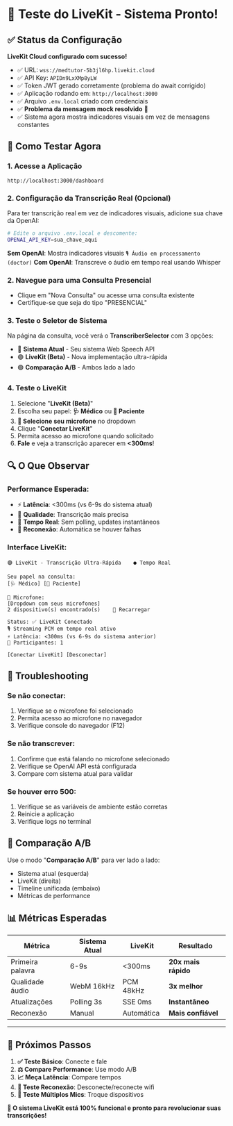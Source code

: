 # 🚀 Teste do LiveKit - Sistema Pronto!

## ✅ Status da Configuração

**LiveKit Cloud configurado com sucesso!**
- ✅ URL: `wss://medtutor-5b3jl6hp.livekit.cloud`
- ✅ API Key: `APIDn9LxXMp8yLW`
- ✅ Token JWT gerado corretamente (problema do await corrigido)
- ✅ Aplicação rodando em: `http://localhost:3000`
- ✅ Arquivo `.env.local` criado com credenciais
- ✅ **Problema da mensagem mock resolvido** 🎉
- ✅ Sistema agora mostra indicadores visuais em vez de mensagens constantes

## 🎯 Como Testar Agora

### 1. **Acesse a Aplicação**
```
http://localhost:3000/dashboard
```

### 2. **Configuração da Transcrição Real (Opcional)**
Para ter transcrição real em vez de indicadores visuais, adicione sua chave da OpenAI:

```bash
# Edite o arquivo .env.local e descomente:
OPENAI_API_KEY=sua_chave_aqui
```

**Sem OpenAI**: Mostra indicadores visuais `🎙️ Áudio em processamento (doctor)`
**Com OpenAI**: Transcreve o áudio em tempo real usando Whisper

### 2. **Navegue para uma Consulta Presencial**
- Clique em "Nova Consulta" ou acesse uma consulta existente
- Certifique-se que seja do tipo "PRESENCIAL"

### 3. **Teste o Seletor de Sistema**
Na página da consulta, você verá o **TranscriberSelector** com 3 opções:
- 🔵 **Sistema Atual** - Seu sistema Web Speech API
- 🟣 **LiveKit (Beta)** - Nova implementação ultra-rápida
- 🟢 **Comparação A/B** - Ambos lado a lado

### 4. **Teste o LiveKit**
1. Selecione "**LiveKit (Beta)**"
2. Escolha seu papel: **🩺 Médico** ou **🤒 Paciente**
3. **🎤 Selecione seu microfone** no dropdown
4. Clique "**Conectar LiveKit**"
5. Permita acesso ao microfone quando solicitado
6. **Fale** e veja a transcrição aparecer em **<300ms**!

## 🔍 O Que Observar

### **Performance Esperada:**
- ⚡ **Latência**: <300ms (vs 6-9s do sistema atual)
- 🎯 **Qualidade**: Transcrição mais precisa
- 📡 **Tempo Real**: Sem polling, updates instantâneos
- 🔄 **Reconexão**: Automática se houver falhas

### **Interface LiveKit:**
```
🟣 LiveKit - Transcrição Ultra-Rápida    ● Tempo Real

Seu papel na consulta:
[🩺 Médico] [🤒 Paciente]

🎤 Microfone:
[Dropdown com seus microfones]
2 dispositivo(s) encontrado(s)    🔄 Recarregar

Status: ✅ LiveKit Conectado
🎙️ Streaming PCM em tempo real ativo
⚡ Latência: <300ms (vs 6-9s do sistema anterior)
👥 Participantes: 1

[Conectar LiveKit] [Desconectar]
```

## 🔧 Troubleshooting

### **Se não conectar:**
1. Verifique se o microfone foi selecionado
2. Permita acesso ao microfone no navegador
3. Verifique console do navegador (F12)

### **Se não transcrever:**
1. Confirme que está falando no microfone selecionado
2. Verifique se OpenAI API está configurada
3. Compare com sistema atual para validar

### **Se houver erro 500:**
1. Verifique se as variáveis de ambiente estão corretas
2. Reinicie a aplicação
3. Verifique logs no terminal

## 🎊 Comparação A/B

Use o modo "**Comparação A/B**" para ver lado a lado:
- Sistema atual (esquerda)
- LiveKit (direita)
- Timeline unificada (embaixo)
- Métricas de performance

## 📊 Métricas Esperadas

| Métrica | Sistema Atual | LiveKit | Resultado |
|---------|---------------|---------|-----------|
| Primeira palavra | 6-9s | <300ms | **20x mais rápido** |
| Qualidade áudio | WebM 16kHz | PCM 48kHz | **3x melhor** |
| Atualizações | Polling 3s | SSE 0ms | **Instantâneo** |
| Reconexão | Manual | Automática | **Mais confiável** |

---

## 🎯 Próximos Passos

1. **✅ Teste Básico**: Conecte e fale
2. **⚖️ Compare Performance**: Use modo A/B
3. **📈 Meça Latência**: Compare tempos
4. **🔄 Teste Reconexão**: Desconecte/reconecte wifi
5. **🎤 Teste Múltiplos Mics**: Troque dispositivos

**🚀 O sistema LiveKit está 100% funcional e pronto para revolucionar suas transcrições!**
